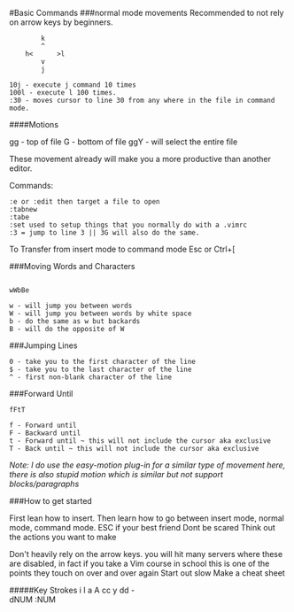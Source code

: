 #Basic Commands
###normal mode movements
Recommended to not rely on arrow keys by beginners.

```
        k
        ^
    h<      >l
        v
        j

```


```
10j - execute j command 10 times
100l - execute l 100 times.
:30 - moves cursor to line 30 from any where in the file in command mode.

```
####Motions

gg - top of file
G - bottom of file
ggY - will select the entire file


These movement already will make you a more productive than another editor.

Commands:

```
:e or :edit then target a file to open
:tabnew
:tabe
:set used to setup things that you normally do with a .vimrc
:3 = jump to line 3 || 3G will also do the same.

```

To Transfer from insert mode to command mode
Esc or Ctrl+[

###Moving Words and Characters

```

wWbBe

w - will jump you between words
W - will jump you between words by white space
b - do the same as w but backards
B - will do the opposite of W

```

###Jumping Lines

```
0 - take you to the first character of the line
$ - take you to the last character of the line
^ - first non-blank character of the line
```

###Forward Until 

```
fFtT

f - Forward until 
F - Backward until
t - Forward until ~ this will not include the cursor aka exclusive
T - Back until ~ this will not include the cursor aka exclusive

```
*Note: I do use the easy-motion plug-in for a similar type of movement here, there is also stupid motion which is similar but not support blocks/paragraphs*

###How to get started

First lean how to insert.
Then learn how to go between insert mode, normal mode, command mode.
ESC if your best friend
Dont be scared
Think out the actions you want to make

Don't heavily rely on the arrow keys. you will hit many servers where these are disabled,
in fact if you take a Vim course in school this is one of the points they touch on over and over again
Start out slow
Make a cheat sheet

#####Key Strokes
i
I
a
A
cc
y
dd -   
dNUM
:NUM

